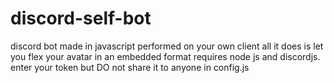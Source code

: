 # discord-self-bot
discord bot made in javascript performed on your own client
all it does is let you flex your avatar in an embedded format
requires node js and discordjs. enter your token but DO not share it to anyone in config.js
